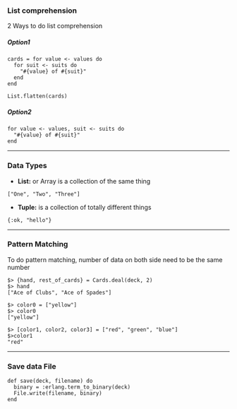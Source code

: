 ### List comprehension
2 Ways to do list comprehension
##### Option1
```
cards = for value <- values do
  for suit <- suits do
    "#{value} of #{suit}"
  end
end

List.flatten(cards)
```
##### Option2
```
for value <- values, suit <- suits do
  "#{value} of #{suit}"
end
```
---

### Data Types
- **List:** or Array is a collection of the same thing
```
["One", "Two", "Three"]
```
- **Tuple:** is a collection of totally different things
```
{:ok, "hello"}
```
---

### Pattern Matching
To do pattern matching, number of data on both side need to be the same number
```
$> {hand, rest_of_cards} = Cards.deal(deck, 2)
$> hand
["Ace of Clubs", "Ace of Spades"]
```
```
$> color0 = ["yellow"]
$> color0
["yellow"]

$> [color1, color2, color3] = ["red", "green", "blue"]
$>color1
"red"
```
---

### Save data File
```
def save(deck, filename) do
  binary = :erlang.term_to_binary(deck)
  File.write(filename, binary)
end
```
